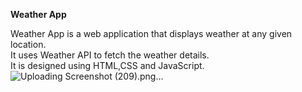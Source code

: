 **Weather App**
	
Weather App is a web application that displays weather at any given location.<br/>
It uses Weather API to fetch the weather details.<br/>
It is designed using HTML,CSS and JavaScript.<br/>
![Uploading Screenshot (209).png…]()
